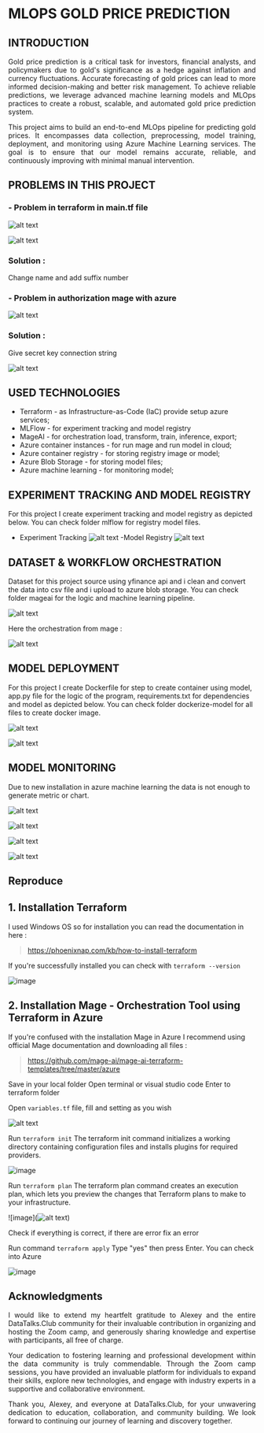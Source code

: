 # MLOPS GOLD PRICE PREDICTION

## INTRODUCTION
<p align="justify"> Gold price prediction is a critical task for investors, financial analysts, and policymakers due to gold's significance as a hedge against inflation and currency fluctuations. Accurate forecasting of gold prices can lead to more informed decision-making and better risk management. To achieve reliable predictions, we leverage advanced machine learning models and MLOps practices to create a robust, scalable, and automated gold price prediction system. </p>
<p align="justify">
This project aims to build an end-to-end MLOps pipeline for predicting gold prices. It encompasses data collection, preprocessing, model training, deployment, and monitoring using Azure Machine Learning services. The goal is to ensure that our model remains accurate, reliable, and continuously improving with minimal manual intervention. </p>

## PROBLEMS IN THIS PROJECT

### - Problem in terraform in main.tf file

  ![alt text](image.png)

  ![alt text](image-1.png)

  ### Solution :

  Change name and add suffix number

### - Problem in authorization mage with azure

  ![alt text](image-2.png)

  ### Solution :

  Give secret key connection string

  ![alt text](image-3.png)

## USED TECHNOLOGIES
- Terraform - as Infrastructure-as-Code (IaC) provide setup azure services;
- MLFlow - for experiment tracking and model registry
- MageAI - for orchestration load, transform, train, inference, export;
- Azure container instances - for run mage and run model in cloud;
- Azure container registry - for storing registry image or model;
- Azure Blob Storage - for storing model files;
- Azure machine learning - for monitoring model;

## EXPERIMENT TRACKING AND MODEL REGISTRY
For this project I create experiment tracking and model registry as depicted below. You can check folder mlflow for registry model files.
- Experiment Tracking
![alt text](image-9.png)
-Model Registry
![alt text](image-7.png)

## DATASET & WORKFLOW ORCHESTRATION
Dataset for this project source using yfinance api and i clean and convert the data into csv file and i upload to azure blob storage. You can check folder mageai for the logic and machine learning pipeline.

![alt text](image-4.png)

Here the orchestration from mage :

![alt text](image-5.png)

## MODEL DEPLOYMENT
For this project I create Dockerfile for step to create container using model, app.py file for the logic of the program, requirements.txt for dependencies and model as depicted below. You can check folder dockerize-model for all files to create docker image.

![alt text](image-11.png)

![alt text](image-10.png)

## MODEL MONITORING

Due to new installation in azure machine learning the data is not enough to generate metric or chart.

![alt text](image-12.png)

![alt text](image-13.png)

![alt text](image-14.png)

![alt text](image-15.png)

## Reproduce

## 1. Installation Terraform

I used Windows OS so for installation you can read the documentation in here :
> https://phoenixnap.com/kb/how-to-install-terraform

If you're successfully installed you can check with
`terraform --version`

![image](https://github.com/SofyanAkbar94/Project-DE-Zoomcamp-2024/assets/136363515/43710fc5-4cf3-4639-8b92-c8f00e411d14)

## 2. Installation Mage - Orchestration Tool using Terraform in Azure

If you're confused with the installation Mage in Azure I recommend using official Mage documentation and downloading all files :

> https://github.com/mage-ai/mage-ai-terraform-templates/tree/master/azure

Save in your local folder
Open terminal or visual studio code
Enter to terraform folder

Open `variables.tf` file, fill and setting as you wish

![alt text](image-6.png)

Run `terraform init` The terraform init command initializes a working directory containing configuration files and installs plugins for required providers.

![image](https://github.com/SofyanAkbar94/Project-DE-Zoomcamp-2024/assets/136363515/5b3adbc5-a331-4649-98e5-b4feba8fc1c9)

Run `terraform plan` The terraform plan command creates an execution plan, which lets you preview the changes that Terraform plans to make to your infrastructure.

![image](![alt text](image-16.png))

Check if everything is correct, if there are error fix an error

Run command `terraform apply` Type "yes" then press Enter. You can check into Azure

![image](https://github.com/SofyanAkbar94/Project-DE-Zoomcamp-2024/assets/136363515/8f7e3783-341b-4797-9d11-4de427b451a8)

## Acknowledgments

<p align="justify">I would like to extend my heartfelt gratitude to Alexey and the entire DataTalks.Club community for their invaluable contribution in organizing and hosting the Zoom camp, and generously sharing knowledge and expertise with participants, all free of charge.</p>
<p align="justify">Your dedication to fostering learning and professional development within the data community is truly commendable. Through the Zoom camp sessions, you have provided an invaluable platform for individuals to expand their skills, explore new technologies, and engage with industry experts in a supportive and collaborative environment.</p>
<p align="justify">Thank you, Alexey, and everyone at DataTalks.Club, for your unwavering dedication to education, collaboration, and community building. We look forward to continuing our journey of learning and discovery together.</p>
